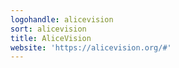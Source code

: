 ```yaml
---
logohandle: alicevision
sort: alicevision
title: AliceVision
website: 'https://alicevision.org/#'
---
```

